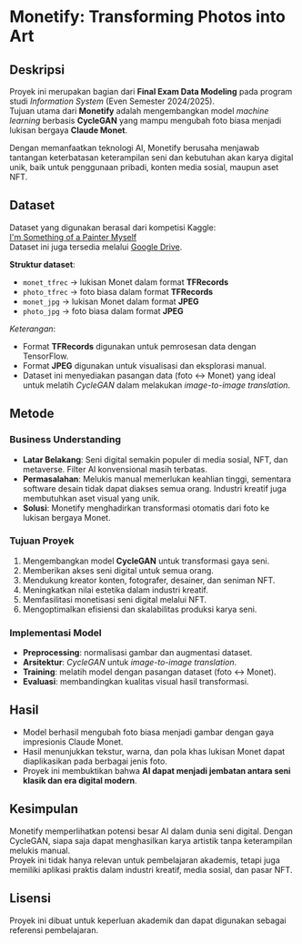 # Monetify: Transforming Photos into Art  

## Deskripsi  
Proyek ini merupakan bagian dari **Final Exam Data Modeling** pada program studi *Information System* (Even Semester 2024/2025).  
Tujuan utama dari **Monetify** adalah mengembangkan model *machine learning* berbasis **CycleGAN** yang mampu mengubah foto biasa menjadi lukisan bergaya **Claude Monet**.  

Dengan memanfaatkan teknologi AI, Monetify berusaha menjawab tantangan keterbatasan keterampilan seni dan kebutuhan akan karya digital unik, baik untuk penggunaan pribadi, konten media sosial, maupun aset NFT.  


## Dataset  
Dataset yang digunakan berasal dari kompetisi Kaggle:  
[I'm Something of a Painter Myself](https://www.kaggle.com/competitions/gan-getting-started/overview)  
Dataset ini juga tersedia melalui [Google Drive](https://drive.google.com/drive/folders/18vvFyLTRmM3kInPaHcjpwmwuwEel7lgM?usp=drive_link).  

**Struktur dataset**:  
- `monet_tfrec` → lukisan Monet dalam format **TFRecords**  
- `photo_tfrec` → foto biasa dalam format **TFRecords**  
- `monet_jpg` → lukisan Monet dalam format **JPEG**  
- `photo_jpg` → foto biasa dalam format **JPEG**  

*Keterangan*:  
- Format **TFRecords** digunakan untuk pemrosesan data dengan TensorFlow.  
- Format **JPEG** digunakan untuk visualisasi dan eksplorasi manual.  
- Dataset ini menyediakan pasangan data (foto ↔ Monet) yang ideal untuk melatih *CycleGAN* dalam melakukan *image-to-image translation*.  


## Metode  

### Business Understanding  
- **Latar Belakang**: Seni digital semakin populer di media sosial, NFT, dan metaverse. Filter AI konvensional masih terbatas.  
- **Permasalahan**: Melukis manual memerlukan keahlian tinggi, sementara software desain tidak dapat diakses semua orang. Industri kreatif juga membutuhkan aset visual yang unik.  
- **Solusi**: Monetify menghadirkan transformasi otomatis dari foto ke lukisan bergaya Monet.  

### Tujuan Proyek  
1. Mengembangkan model **CycleGAN** untuk transformasi gaya seni.  
2. Memberikan akses seni digital untuk semua orang.  
3. Mendukung kreator konten, fotografer, desainer, dan seniman NFT.  
4. Meningkatkan nilai estetika dalam industri kreatif.  
5. Memfasilitasi monetisasi seni digital melalui NFT.  
6. Mengoptimalkan efisiensi dan skalabilitas produksi karya seni.  

### Implementasi Model  
- **Preprocessing**: normalisasi gambar dan augmentasi dataset.  
- **Arsitektur**: *CycleGAN* untuk *image-to-image translation*.  
- **Training**: melatih model dengan pasangan dataset (foto ↔ Monet).  
- **Evaluasi**: membandingkan kualitas visual hasil transformasi.  


## Hasil  
- Model berhasil mengubah foto biasa menjadi gambar dengan gaya impresionis Claude Monet.  
- Hasil menunjukkan tekstur, warna, dan pola khas lukisan Monet dapat diaplikasikan pada berbagai jenis foto.  
- Proyek ini membuktikan bahwa **AI dapat menjadi jembatan antara seni klasik dan era digital modern**.  


## Kesimpulan  
Monetify memperlihatkan potensi besar AI dalam dunia seni digital. Dengan CycleGAN, siapa saja dapat menghasilkan karya artistik tanpa keterampilan melukis manual.  
Proyek ini tidak hanya relevan untuk pembelajaran akademis, tetapi juga memiliki aplikasi praktis dalam industri kreatif, media sosial, dan pasar NFT.  


## Lisensi  
Proyek ini dibuat untuk keperluan akademik dan dapat digunakan sebagai referensi pembelajaran.  
